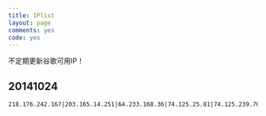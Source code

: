```yaml
---
title: IPlist
layout: page
comments: yes
code: yes
---
```


不定期更新谷歌可用IP！

## 20141024

    218.176.242.167|203.165.14.251|64.233.168.36|74.125.25.81|74.125.239.70|64.233.168.51|74.125.25.58|74.125.201.58|64.233.171.98|64.233.185.86|173.194.68.167|64.233.168.56|64.233.160.145|64.233.160.122|64.233.168.136|173.194.33.122|173.194.37.223|74.125.201.141|74.125.192.63|64.233.185.76|64.233.160.62|64.233.160.83|173.194.77.115|64.233.171.132|64.15.114.24|74.125.196.87|74.125.227.64|208.117.226.20|74.125.130.73|64.233.171.199|173.194.41.32|85.182.250.119|208.117.231.212|64.15.120.24|64.15.126.254|64.15.120.20|74.125.233.93|64.233.166.165|64.15.115.138|106.162.216.34|194.78.99.29|64.15.115.202|74.125.24.54|86.127.118.162|173.194.45.147|64.233.166.167|173.194.71.79|64.15.115.216|64.15.115.247|64.233.161.62|208.117.230.215|173.194.45.255|